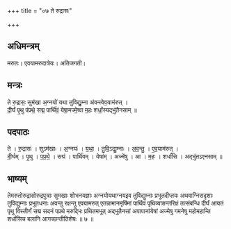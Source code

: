 +++
title = "०७ ते रुद्रासः"

+++
## अधिमन्त्रम्
मरुतः। एवयामरुदात्रेयः। अतिजगती।

## मन्त्रः
ते रु॒द्रासः॒ सुम॑खा अ॒ग्नयो॑ यथा तुविद्यु॒म्ना अ॑वन्त्वेव॒याम॑रुत् ।  
दी॒र्घं पृ॒थु प॑प्रथे॒ सद्म॒ पार्थि॑वं॒ येषा॒मज्मे॒ष्वा म॒हः शर्धां॒स्यद्भु॑तैनसाम् ॥

## पदपाठः
ते । रु॒द्रासः॑ । सुऽम॑खाः । अ॒ग्नयः॑ । य॒था॒ । तु॒वि॒ऽद्यु॒म्नाः । अ॒व॒न्तु॒ । ए॒व॒याम॑रुत् ।  
दी॒र्घम् । पृ॒थु । प॒प्र॒थे॒ । सद्म॑ । पार्थि॑वम् । येषा॑म् । अज्मे॑षु । आ । म॒हः । शर्धां॑सि । अद्भु॑तऽएनसाम् ॥

## भाष्यम्
तेमरुतोरुद्रासोरुद्रपुत्राः सुमखाः शोभनयज्ञाः अग्नयोयथाग्नयइव तुविद्युम्नाः प्रभूतदीप्तयः अथवाग्निसदृशाः तुविद्युम्नाः प्रभूतधनाः अवन्तु रक्षन्तु एवयामरुत् एतन्नामानमृषिंमां पार्थिवं पृथिव्यत्रान्तरिक्षं तत्संबन्धि दीर्घं आयतं पृथु विस्तीर्णं सद्म सदनं पप्रथे मरुद्भिः प्रथितमभूत् अद्भुतैनसां अपापानांयेषां अज्मेषु गमनेषु महोमहान्ति शर्धांसिच बलानि आगच्छन्तीतिशेषः ॥ ७ ॥
